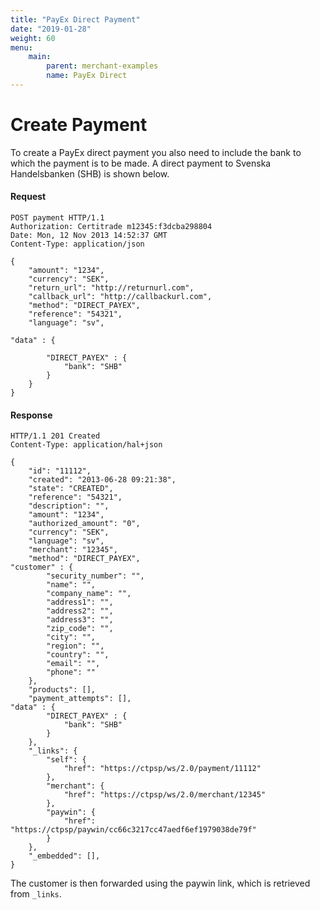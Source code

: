 ```yaml
---
title: "PayEx Direct Payment"
date: "2019-01-28"
weight: 60
menu: 
    main:
        parent: merchant-examples
        name: PayEx Direct
---
```


# Create Payment

To create a PayEx direct payment you also need to include the bank to which the payment is to be made. A direct payment to Svenska Handelsbanken (SHB) is shown below.

#### Request
```http
POST payment HTTP/1.1
Authorization: Certitrade m12345:f3dcba298804
Date: Mon, 12 Nov 2013 14:52:37 GMT
Content-Type: application/json

{
    "amount": "1234",
    "currency": "SEK",
    "return_url": "http://returnurl.com",
    "callback_url": "http://callbackurl.com",
    "method": "DIRECT_PAYEX",
    "reference": "54321",
    "language": "sv",

"data" : {

        "DIRECT_PAYEX" : {
            "bank": "SHB"
        }
    }
}
```

#### Response
```http
HTTP/1.1 201 Created
Content-Type: application/hal+json

{
    "id": "11112",
    "created": "2013-06-28 09:21:38",
    "state": "CREATED",
    "reference": "54321",
    "description": "",
    "amount": "1234",
    "authorized_amount": "0",
    "currency": "SEK",
    "language": "sv",
    "merchant": "12345",
    "method": "DIRECT_PAYEX",
"customer" : {
        "security_number": "",
        "name": "",
        "company_name": "",
        "address1": "",
        "address2": "",
        "address3": "",
        "zip_code": "",
        "city": "",
        "region": "",
        "country": "",
        "email": "",
        "phone": ""
    },
    "products": [],
    "payment_attempts": [],
"data" : {
        "DIRECT_PAYEX" : {
            "bank": "SHB"
        }
    },
    "_links": {
        "self": {
            "href": "https://ctpsp/ws/2.0/payment/11112"
        },
        "merchant": {
            "href": "https://ctpsp/ws/2.0/merchant/12345"
        },
        "paywin": {
            "href": "https://ctpsp/paywin/cc66c3217cc47aedf6ef1979038de79f"
        }
    },
    "_embedded": [],
}
```
The customer is then forwarded using the paywin link, which is retrieved from `_links`.
